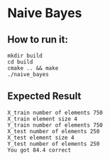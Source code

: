 # Naive Bayes

## How to run it:
```
mkdir build
cd build
cmake .. && make
./naive_bayes
```

## Expected Result

```
X_train number of elements 750
X_train element size 4
Y_train number of elements 750
X_test number of elements 250
X_test element size 4
Y_test number of elements 250
You got 84.4 correct
```
